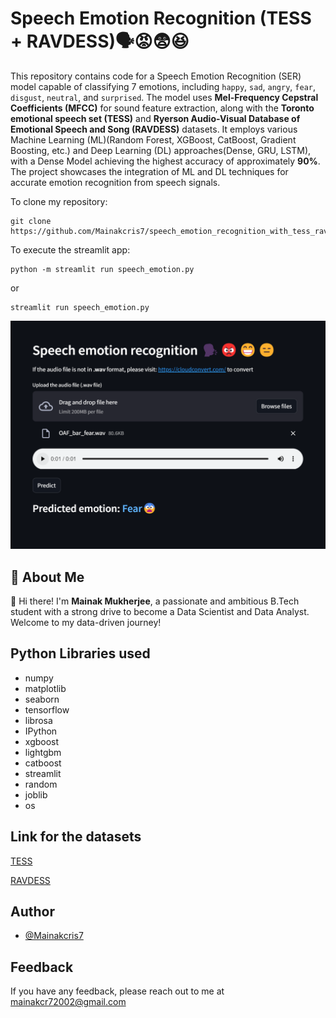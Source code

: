 # Speech Emotion Recognition (TESS + RAVDESS)🗣️😡😨😆

This repository contains code for a Speech Emotion Recognition (SER) model capable of classifying 7 emotions, including `happy`, `sad`, `angry`, `fear`, `disgust`, `neutral`, and `surprised`. The model uses **Mel-Frequency Cepstral Coefficients (MFCC)** for sound feature extraction, along with the **Toronto emotional speech set (TESS)** and **Ryerson Audio-Visual Database of Emotional Speech and Song (RAVDESS)** datasets. It employs various Machine Learning (ML)(Random Forest, XGBoost, CatBoost, Gradient Boosting, etc.) and Deep Learning (DL) approaches(Dense, GRU, LSTM), with a Dense Model achieving the highest accuracy of approximately **90%**. The project showcases the integration of ML and DL techniques for accurate emotion recognition from speech signals.
    
To clone my repository:
```
git clone https://github.com/Mainakcris7/speech_emotion_recognition_with_tess_ravdess.git
```

To execute the streamlit app:
```
python -m streamlit run speech_emotion.py
```
or
```
streamlit run speech_emotion.py
```

![Logo](./logo.png)
## 🚀 About Me
👋 Hi there! I'm **Mainak Mukherjee**, a passionate and ambitious B.Tech student with a strong drive to become a Data Scientist and Data Analyst. Welcome to my data-driven journey!



## Python Libraries used

- numpy
- matplotlib
- seaborn
- tensorflow
- librosa
- IPython
- xgboost
- lightgbm
- catboost
- streamlit
- random
- joblib
- os





## Link for the datasets

[TESS](https://www.kaggle.com/datasets/ejlok1/toronto-emotional-speech-set-tess)

[RAVDESS](https://www.kaggle.com/datasets/uwrfkaggler/ravdess-emotional-speech-audio/data)






## Author

- [@Mainakcris7](https://github.com/Mainakcris7)

## Feedback

If you have any feedback, please reach out to me at mainakcr72002@gmail.com
